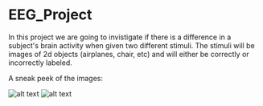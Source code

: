 # EEG_Project
In this project we are going to invistigate if there is a difference in a subject's brain activity when given two different stimuli. 
The stimuli will be images of 2d objects (airplanes, chair, etc) and will either be correctly or incorrectly labeled.

A sneak peek of the images:

![alt text](https://github.com/apospraf/EEG_Project/blob/master/test/airplane_0627_012.png.png)
![alt text](https://github.com/apospraf/EEG_Project/blob/master/test/bowl_000000218_009.png.png)
